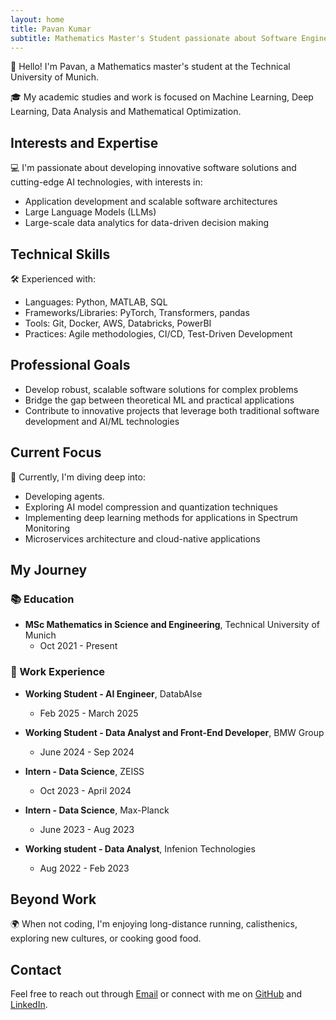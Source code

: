 ```yaml
---
layout: home
title: Pavan Kumar
subtitle: Mathematics Master's Student passionate about Software Engineering, AI, and Machine Learning
---
```


👋 Hello! I'm Pavan, a Mathematics master's student at the Technical University of Munich.

🎓 My academic studies and work is focused on Machine Learning, Deep Learning, Data Analysis and Mathematical Optimization.

## Interests and Expertise

💻 I'm passionate about developing innovative software solutions and cutting-edge AI technologies, with interests in:

- Application development and scalable software architectures
- Large Language Models (LLMs)
- Large-scale data analytics for data-driven decision making

## Technical Skills

🛠️ Experienced with:

- Languages: Python, MATLAB, SQL
- Frameworks/Libraries: PyTorch, Transformers, pandas
- Tools: Git, Docker, AWS, Databricks, PowerBI
- Practices: Agile methodologies, CI/CD, Test-Driven Development

## Professional Goals

- Develop robust, scalable software solutions for complex problems
- Bridge the gap between theoretical ML and practical applications
- Contribute to innovative projects that leverage both traditional software development and AI/ML technologies

## Current Focus

🌱 Currently, I'm diving deep into:

- Developing agents.
- Exploring AI model compression and quantization techniques
- Implementing deep learning methods for applications in Spectrum Monitoring
- Microservices architecture and cloud-native applications

## My Journey

### 📚 Education

- **MSc Mathematics in Science and Engineering**, Technical University of Munich
  - Oct 2021 - Present


### 💼 Work Experience

- **Working Student - AI Engineer**, DatabAIse 
  - Feb 2025 - March 2025

- **Working Student - Data Analyst and Front-End Developer**, BMW Group
  - June 2024 - Sep 2024

- **Intern - Data Science**, ZEISS
  - Oct 2023 - April 2024

- **Intern - Data Science**, Max-Planck
  - June 2023 - Aug 2023

- **Working student - Data Analyst**, Infenion Technologies
  - Aug 2022 - Feb 2023



## Beyond Work

🌍 When not coding, I'm enjoying long-distance running, calisthenics, exploring new cultures, or cooking good food.

## Contact

Feel free to reach out through [Email](mailto:pavanln049@gmail.com) or connect with me on [GitHub](https://github.com/Pavan-AIML/) and [LinkedIn](https://www.linkedin.com/in/kumar-pavan/).
